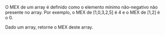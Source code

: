 O MEX de um array é definido como o elemento mínimo não-negativo não presente no array. Por exemplo, o MEX de [1,0,3,2,5] é 4 e o MEX de [1,2] é o 0.

Dado um array, retorne o MEX deste array.